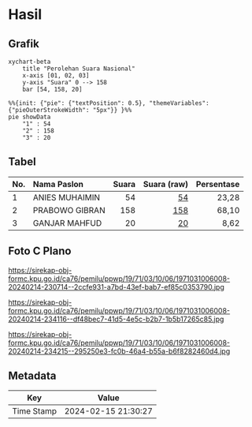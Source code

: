 # Hasil

## Grafik

```mermaid
xychart-beta
    title "Perolehan Suara Nasional"
    x-axis [01, 02, 03]
    y-axis "Suara" 0 --> 158
    bar [54, 158, 20]
```

```mermaid
%%{init: {"pie": {"textPosition": 0.5}, "themeVariables": {"pieOuterStrokeWidth": "5px"}} }%%
pie showData
    "1" : 54
    "2" : 158
    "3" : 20
```

## Tabel

| No. | Nama Paslon    | Suara | Suara (raw) | Persentase |
|:--- |:-------------- | -----:| -----------:| ----------:|
| 1   | ANIES MUHAIMIN | 54    | [54][p-1]   | 23,28      |
| 2   | PRABOWO GIBRAN | 158   | [158][p-2]  | 68,10      |
| 3   | GANJAR MAHFUD  | 20    | [20][p-3]   | 8,62       |


[p-1]: https://github.com/gigit-pemilu/pemilu-2024/blob/main/pilpres/hitung-suara/sub/19-kepulauan-bangka-belitung/sub/71-kota-pangkal-pinang/sub/03-pangkal-balam/sub/1006-ketapang/sub/008-tps/sub/paslon-1.txt
[p-2]: https://github.com/gigit-pemilu/pemilu-2024/blob/main/pilpres/hitung-suara/sub/19-kepulauan-bangka-belitung/sub/71-kota-pangkal-pinang/sub/03-pangkal-balam/sub/1006-ketapang/sub/008-tps/sub/paslon-2.txt
[p-3]: https://github.com/gigit-pemilu/pemilu-2024/blob/main/pilpres/hitung-suara/sub/19-kepulauan-bangka-belitung/sub/71-kota-pangkal-pinang/sub/03-pangkal-balam/sub/1006-ketapang/sub/008-tps/sub/paslon-3.txt

## Foto C Plano

https://sirekap-obj-formc.kpu.go.id/ca76/pemilu/ppwp/19/71/03/10/06/1971031006008-20240214-230714--2ccfe931-a7bd-43ef-bab7-ef85c0353790.jpg

https://sirekap-obj-formc.kpu.go.id/ca76/pemilu/ppwp/19/71/03/10/06/1971031006008-20240214-234116--df48bec7-41d5-4e5c-b2b7-1b5b17265c85.jpg

https://sirekap-obj-formc.kpu.go.id/ca76/pemilu/ppwp/19/71/03/10/06/1971031006008-20240214-234215--295250e3-fc0b-46a4-b55a-b6f8282460d4.jpg


## Metadata

| Key        | Value               |
| ---------- | ------------------- |
| Time Stamp | 2024-02-15 21:30:27 |




